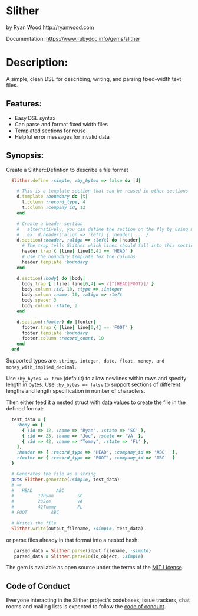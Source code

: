 # Slither
by Ryan Wood http://ryanwood.com

Documentation: https://www.rubydoc.info/gems/slither

# Description:

A simple, clean DSL for describing, writing, and parsing fixed-width text files.

## Features:

* Easy DSL syntax
* Can parse and format fixed width files
* Templated sections for reuse
* Helpful error messages for invalid data

## Synopsis:

Create a Slither::Defintion to describe a file format
```ruby
  Slither.define :simple, :by_bytes => false do |d|

    # This is a template section that can be reused in other sections
    d.template :boundary do |t|
      t.column :record_type, 4
      t.column :company_id, 12
    end

    # Create a header section
    #   alternatively, you can define the section on the fly by using metaprogramming
    #   ex: d.header(:align => :left) { |header| ... }
    d.section(:header, :align => :left) do |header|
      # The trap tells Slither which lines should fall into this section
      header.trap { |line| line[0,4] == 'HEAD' }
      # Use the boundary template for the columns
      header.template :boundary
    end

    d.section(:body) do |body|
      body.trap { |line| line[0,4] =~ /[^(HEAD|FOOT)]/ }
      body.column :id, 10, :type => :integer
      body.column :name, 10, :align => :left
      body.spacer 3
      body.column :state, 2
    end

    d.section(:footer) do |footer|
      footer.trap { |line| line[0,4] == 'FOOT' }
      footer.template :boundary
      footer.column :record_count, 10
    end
  end
```

Supported types are: `string, integer, date, float, money, and money_with_implied_decimal`.

Use `:by_bytes => true` (default) to allow newlines within rows and specify length in bytes.
Use `:by_bytes => false` to support sections of different lengths and length specification
in number of characters.

Then either feed it a nested struct with data values to create the file in the defined format:

```ruby
  test_data = {
    :body => [
      { :id => 12, :name => "Ryan", :state => 'SC' },
      { :id => 23, :name => "Joe", :state => 'VA' },
      { :id => 42, :name => "Tommy", :state => 'FL' },
    ],
    :header => { :record_type => 'HEAD', :company_id => 'ABC'  },
    :footer => { :record_type => 'FOOT', :company_id => 'ABC'  }
  }

  # Generates the file as a string
  puts Slither.generate(:simple, test_data)
  # =>
  #   HEAD         ABC
  #         12Ryan         SC
  #         23Joe          VA
  #         42Tommy        FL
  # FOOT         ABC

  # Writes the file
  Slither.write(output_filename, :simple, test_data)
```

or parse files already in that format into a nested hash:
```ruby
   parsed_data = Slither.parse(input_filename, :simple)
   parsed_data = Slither.parseIo(io_object, :simple)
```

The gem is available as open source under the terms of the [MIT License](https://opensource.org/licenses/MIT).

## Code of Conduct

Everyone interacting in the Slither project's codebases, issue trackers, chat rooms and mailing lists is expected to follow the [code of conduct](https://github.com/ryanwood/slither/blob/master/CODE_OF_CONDUCT.md).
